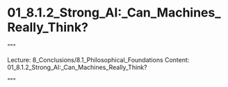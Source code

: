 # 01_8.1.2_Strong_AI:_Can_Machines_Really_Think?

"""

Lecture: 8_Conclusions/8.1_Philosophical_Foundations
Content: 01_8.1.2_Strong_AI:_Can_Machines_Really_Think?

"""

